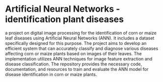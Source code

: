 # Artificial Neural Networks - identification plant diseases 
a project on digital image processing for the identification of corn or maize leaf diseases using Artificial Neural Networks (ANN). It includes a dataset specifically designed for this purpose. The project aims to develop an efficient system that can accurately classify and diagnose various diseases affecting corn or maize plants based on images of their leaves. The implementation utilizes ANN techniques for image feature extraction and disease classification. The repository provides the necessary code, documentation, and resources to train and evaluate the ANN model for disease identification in corn or maize plants.
